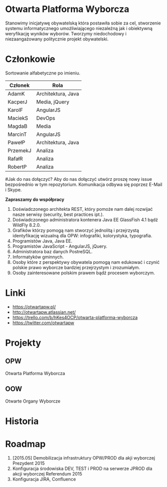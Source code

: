 # Otwarta Platforma Wyborcza 
Stanowimy inicjatywę obywatelską która postawiła sobie za cel, stworzenie systemu informatycznego umożliwiającego niezależną jak i obiektywną weryfikację wyników wyborów. Tworzymy niedochodowy i niezaangażowany politycznie projekt obywatelski.  


# Członkowie
Sortowanie alfabetyczne po imieniu.  

| Członek  | Rola  |
| ------------- | ------------- |
| AdamK | Architektura, Java  |
| KacperJ | Media, jQuery |
| KarolF | AngularJS |
| MaciekS | DevOps |
| MagdaB | Media |
| MarcinT | AngularJS |
| PawełP | Architektura, Java |
| PrzemekJ | Analiza |
| RafałR | Analiza |
| RobertP | Analiza |

#Jak do nas dołączyć?
Aby do nas dołączyć utwórz proszę nowy issue bezpośrednio w tym repozytorium. Komunikacja odbywa się poprzez E-Mail i Skype. 


**Zapraszamy do współpracy**  
1. Doświadczonego architekta REST, który pomoże nam dalej rozwijać nasze serwisy (security, best practices ipt.).  
2. Doświadczonego administratora kontenera Java EE GlassFish 4.1 bądź WildFly 8.2.0.  
3. Grafików którzy pomogą nam stworzyć jednolitą i przejrzystą identyfikację wizualną dla OPW: infografiki, kolorystyka, typografia.   
4. Programistów Java, Java EE.  
5. Programistów JavaScript - AngularJS, jQuery.  
6. Administratora baz danych PostreSQL.  
7. Informatyków gminnych.   
8. Osoby które z perspektywy obywatela pomogą nam edukować i czynić polskie prawo wyborcze bardziej przejrzystym i zrozumiałym.  
9. Osoby zainteresowane polskim prawem bądź procesem wyborczym.   


# Linki
* https://otwartapw.pl/
* http://otwartapw.atlassian.net/
* https://trello.com/b/hKes4OCP/otwarta-platforma-wyborcza 
* https://twitter.com/otwartapw

# Projekty

## OPW
Otwarta Platforma Wyborcza

## OOW
Otwarte Organy Wyborcze 

# Historia



# Roadmap
1. [2015.05] Demobilizacja infrastruktury OPW/PROD dla akji wyborczej Prezydent 2015   
2. Konfiguracja środowiska DEV, TEST i PROD na serwerze JPROD dla akcji wyborczej Referendum 2015
3. Konfiguracja JIRA, Confluence
